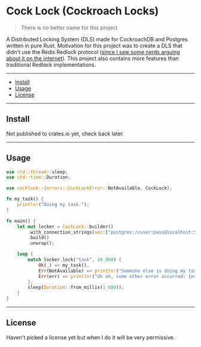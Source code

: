 # Cock Lock (Cockroach Locks)

> There is no better name for this project

A Distributed Locking System (DLS) made for CockroachDB and Postgres written in pure Rust. Motivation for this project was to create a DLS that didn't use the Redis Redlock protocol ([since I saw some nerds arguing about it on the internet](https://news.ycombinator.com/item?id=11065933)). This project also contains more features than traditional Redlock implementations.

<hr />

- [Install](#Install)
- [Usage](#Usage)
- [License](#License)

<hr />

## Install

Not published to crates.io yet, check back later.

<hr />

## Usage

```rs
use std::thread::sleep;
use std::time::Duration;

use cocklock::{errors::CockLockError::NotAvailable, CockLock};

fn my_task() {
    println!("Doing my task.");
}

fn main() {
    let mut locker = CockLock::builder()
        .with_connection_strings(vec!["postgres://user:pass@localhost:5432/db"])
        .build()
        .unwrap();

    loop {
        match locker.lock("task", 10_000) {
            Ok(_) => my_task(),
            Err(NotAvailable) => println!("Someone else is doing my task!"),
            Err(err) => println!("Uh oh, some other error occurred: {err}"),
        };
        sleep(Duration::from_millis(1_000));
    }
}
```

<hr />

## License

Haven't picked a license yet but when I do it will be very permissive.
